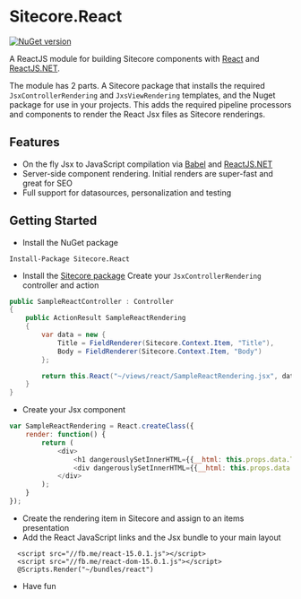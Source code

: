 Sitecore.React
===

[![NuGet version](http://img.shields.io/nuget/v/Sitecore.React.svg)](https://www.nuget.org/packages/Sitecore.React/)

A ReactJS module for building Sitecore components with [React](https://facebook.github.io/react/) and [ReactJS.NET](reactjs.net).

The module has 2 parts. A Sitecore package that installs the required `JsxControllerRendering` and `JxsViewRendering` templates, and the Nuget package for use in your projects. This adds the required pipeline processors and components to render the React Jsx files as Sitecore renderings.

Features
---
* On the fly Jsx to JavaScript compilation via [Babel](http://babeljs.io/) and [ReactJS.NET](http://reactjs.net)
* Server-side component rendering. Initial renders are super-fast and great for SEO
* Full support for datasources, personalization and testing

Getting Started
---

- Install the  NuGet package
```
Install-Package Sitecore.React
```

- Install the [Sitecore package](https://github.com/GuitarRich/sitecore.react/raw/master/build/Sitecore%20Package/SitecoreReact-1.0.0.zip)
Create your `JsxControllerRendering` controller and action
```c#
public SampleReactController : Controller 
{
	public ActionResult SampleReactRendering 
	{
		var data = new {
			Title = FieldRenderer(Sitecore.Context.Item, "Title"),
			Body = FieldRenderer(Sitecore.Context.Item, "Body")
		};

		return this.React("~/views/react/SampleReactRendering.jsx", data);
	}
}
```

- Create your Jsx component
```javascript
var SampleReactRendering = React.createClass({
    render: function() {
        return (
            <div>
                <h1 dangerouslySetInnerHTML={{__html: this.props.data.Title}}></h1>
                <div dangerouslySetInnerHTML={{__html: this.props.data.Body}}></div>
            </div>
        );
    }
});
```

- Create the rendering item in Sitecore and assign to an items presentation
- Add the React JavaScript links and the Jsx bundle to your main layout

```cshtml
  <script src="//fb.me/react-15.0.1.js"></script>
  <script src="//fb.me/react-dom-15.0.1.js"></script>
  @Scripts.Render("~/bundles/react")
```

- Have fun